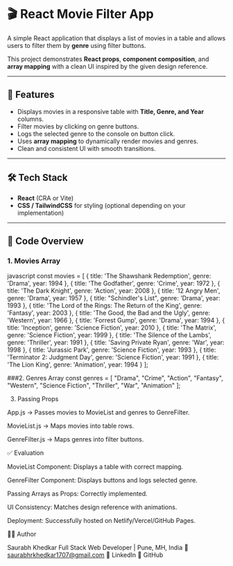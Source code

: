 # 🎬 React Movie Filter App

A simple React application that displays a list of movies in a table and allows users to filter them by **genre** using filter buttons.  

This project demonstrates **React props**, **component composition**, and **array mapping** with a clean UI inspired by the given design reference.  

---

## 🚀 Features

- Displays movies in a responsive table with **Title, Genre, and Year** columns.  
- Filter movies by clicking on genre buttons.  
- Logs the selected genre to the console on button click.  
- Uses **array mapping** to dynamically render movies and genres.  
- Clean and consistent UI with smooth transitions.  

---

## 🛠️ Tech Stack

- **React** (CRA or Vite)  
- **CSS / TailwindCSS** for styling (optional depending on your implementation) 

---

## 📜 Code Overview

### 1. Movies Array
javascript
const movies = [
  { title: 'The Shawshank Redemption', genre: 'Drama', year: 1994 },
  { title: 'The Godfather', genre: 'Crime', year: 1972 },
  { title: 'The Dark Knight', genre: 'Action', year: 2008 },
  { title: '12 Angry Men', genre: 'Drama', year: 1957 },
  { title: "Schindler's List", genre: 'Drama', year: 1993 },
  { title: 'The Lord of the Rings: The Return of the King', genre: 'Fantasy', year: 2003 },
  { title: 'The Good, the Bad and the Ugly', genre: 'Western', year: 1966 },
  { title: 'Forrest Gump', genre: 'Drama', year: 1994 },
  { title: 'Inception', genre: 'Science Fiction', year: 2010 },
  { title: 'The Matrix', genre: 'Science Fiction', year: 1999 },
  { title: 'The Silence of the Lambs', genre: 'Thriller', year: 1991 },
  { title: 'Saving Private Ryan', genre: 'War', year: 1998 },
  { title: 'Jurassic Park', genre: 'Science Fiction', year: 1993 },
  { title: 'Terminator 2: Judgment Day', genre: 'Science Fiction', year: 1991 },
  { title: 'The Lion King', genre: 'Animation', year: 1994 }
];

###2. Genres Array
const genres = [
  "Drama",
  "Crime",
  "Action",
  "Fantasy",
  "Western",
  "Science Fiction",
  "Thriller",
  "War",
  "Animation"
];

3. Passing Props

App.js → Passes movies to MovieList and genres to GenreFilter.

MovieList.js → Maps movies into table rows.

GenreFilter.js → Maps genres into filter buttons.

✅ Evaluation 

MovieList Component: Displays a table with correct mapping.

GenreFilter Component: Displays buttons and logs selected genre.

Passing Arrays as Props: Correctly implemented.

UI Consistency: Matches design reference with animations.

Deployment: Successfully hosted on Netlify/Vercel/GitHub Pages.


👨‍💻 Author

Saurabh Khedkar Full Stack Web Developer | Pune, MH, India 📧 saurabhrkhedkar1707@gmail.com
🔗 LinkedIn
🐙 GitHub


